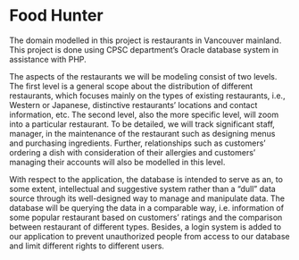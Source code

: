 # Food Hunter #

The domain modelled in this project is restaurants in Vancouver mainland. This project is done using CPSC department’s Oracle database system in assistance with PHP.

The aspects of the restaurants we will be modeling consist of two levels. The first level is a general scope about the distribution of different restaurants, which focuses mainly on the types of existing restaurants, i.e., Western or Japanese, distinctive restaurants’ locations and contact information, etc. The second level, also the more specific level, will zoom into a particular restaurant. To be detailed, we will track significant staff, manager, in the maintenance of the restaurant such as designing menus and purchasing ingredients. Further, relationships such as customers’ ordering a dish with consideration of their allergies and customers’ managing their accounts will also be modelled in this level.

With respect to the application, the database is intended to serve as an, to some extent, intellectual and suggestive system rather than a “dull” data source through its well-designed way to manage and manipulate data. The database will be querying the data in a comparable way, i.e. information of some popular restaurant based on customers’ ratings and the comparison between restaurant of different types. Besides, a login system is added to our application to prevent unauthorized people from access to our database and limit different rights to different users.
